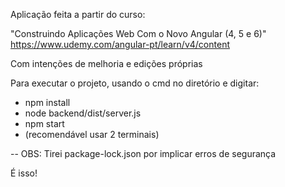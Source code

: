 Aplicação feita a partir do curso: 
  
  "Construindo Aplicações Web Com o Novo Angular (4, 5 e 6)"
  https://www.udemy.com/angular-pt/learn/v4/content

Com intenções de melhoria e edições próprias

Para executar o projeto, usando o cmd no diretório e digitar:
  * npm install
  * node backend/dist/server.js
  * npm start
  * (recomendável usar 2 terminais)

  -- OBS: Tirei package-lock.json por implicar erros de segurança

  É isso!
